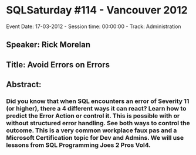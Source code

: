 # SQLSaturday #114 - Vancouver 2012
Event Date: 17-03-2012 - Session time: 00:00:00 - Track: Administration
## Speaker: Rick  Morelan
## Title: Avoid Errors on Errors
## Abstract:
### Did you know that when SQL encounters an error of Severity 11 (or higher), there a 4 different ways it can react? Learn how to predict the Error Action or control it. This is possible with or without structured error handling. See both ways to control the outcome. This is a very common workplace faux pas and a Microsoft Certification topic for Dev and Admins. We will use lessons from SQL Programming Joes 2 Pros Vol4.
